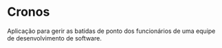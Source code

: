 # Cronos
Aplicação para gerir as batidas de ponto dos funcionários de uma equipe de desenvolvimento de software.
